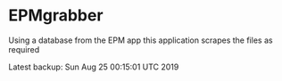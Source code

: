 # EPMgrabber
Using a database from the EPM app this application scrapes the files as required


Latest backup: Sun Aug 25 00:15:01 UTC 2019
